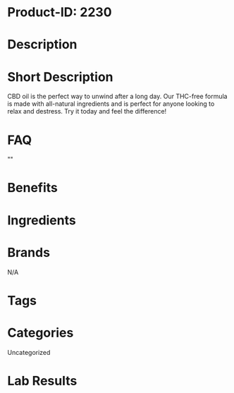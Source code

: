 # Product-ID: 2230

# Description



# Short Description

<p>CBD oil is the perfect way to unwind after a long day. Our THC-free formula is made with all-natural ingredients and is perfect for anyone looking to relax and destress. Try it today and feel the difference!</p>


# FAQ
""

# Benefits



# Ingredients



# Brands

N/A

# Tags



# Categories

Uncategorized

# Lab Results
